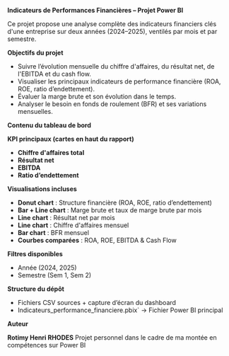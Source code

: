**Indicateurs de Performances Financières – Projet Power BI**

Ce projet propose une analyse complète des indicateurs financiers clés d'une entreprise sur deux années (2024–2025), ventilés par mois et par semestre.

**Objectifs du projet**

* Suivre l’évolution mensuelle du chiffre d'affaires, du résultat net, de l'EBITDA et du cash flow.
* Visualiser les principaux indicateurs de performance financière (ROA, ROE, ratio d’endettement).
* Évaluer la marge brute et son évolution dans le temps.
* Analyser le besoin en fonds de roulement (BFR) et ses variations mensuelles.

**Contenu du tableau de bord**

**KPI principaux (cartes en haut du rapport)**

* **Chiffre d'affaires total**
* **Résultat net**
* **EBITDA**
* **Ratio d’endettement**

**Visualisations incluses**

* **Donut chart** : Structure financière (ROA, ROE, ratio d’endettement)
* **Bar + Line chart** : Marge brute et taux de marge brute par mois
* **Line chart** : Résultat net par mois
* **Line chart** : Chiffre d'affaires mensuel
* **Bar chart** : BFR mensuel
* **Courbes comparées** : ROA, ROE, EBITDA & Cash Flow

**Filtres disponibles**

* Année (2024, 2025)
* Semestre (Sem 1, Sem 2)

**Structure du dépôt**

* Fichiers CSV sources + capture d’écran du dashboard
* Indicateurs_performance_financiere.pbix` → Fichier Power BI principal

**Auteur**

**Rotimy Henri RHODES**
Projet personnel dans le cadre de ma montée en compétences sur Power BI
